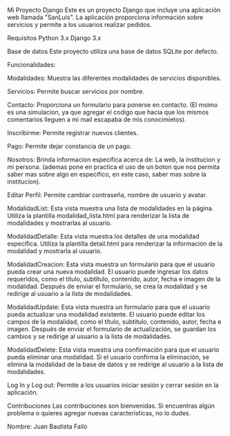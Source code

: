 Mi Proyecto Django
Este es un proyecto Django que incluye una aplicación web llamada "SanLuis". La aplicación proporciona información sobre servicios y permite a los usuarios realizar pedidos.

Requisitos
Python 3.x
Django 3.x

Base de datos
Este proyecto utiliza una base de datos SQLite por defecto.

Funcionalidades:

Modalidades: Muestra las diferentes modalidades de servicios disponibles.

Servicios: Permite buscar servicios por nombre.

Contacto: Proporciona un formulario para ponerse en contacto. (El msimo es una simulacion, ya que agregar el codigo que hacia que los mismos comentarios lleguen a mi mail escapaba de mis conocimietos).

Inscribirme: Permite registrar nuevos clientes.

Pago: Permite dejar constancia de un pago.

Nosotros: Brinda informacion especifica acerca de: La web, la institucion y mi persona. (ademas pone en practica el uso de un boton que nos permita saber mas sobre algo en especifico, en este caso, saber mas sobre la institucion).

Editar Perfil: Permite cambiar contraseña, nombre de usuario y avatar.

ModalidadList: Esta vista muestra una lista de modalidades en la página. Utiliza la plantilla modalidad_lista.html para renderizar la lista de modalidades y mostrarlas al usuario.

ModalidadDetalle: Esta vista muestra los detalles de una modalidad específica. Utiliza la plantilla detail.html para renderizar la información de la modalidad y mostrarla al usuario.

ModalidadCreacion: Esta vista muestra un formulario para que el usuario pueda crear una nueva modalidad. El usuario puede ingresar los datos requeridos, como el título, subtítulo, contenido, autor, fecha e imagen de la modalidad. Después de enviar el formulario, se crea la modalidad y se redirige al usuario a la lista de modalidades.

ModalidadUpdate: Esta vista muestra un formulario para que el usuario pueda actualizar una modalidad existente. El usuario puede editar los campos de la modalidad, como el título, subtítulo, contenido, autor, fecha e imagen. Después de enviar el formulario de actualización, se guardan los cambios y se redirige al usuario a la lista de modalidades.

ModalidadDelete: Esta vista muestra una confirmación para que el usuario pueda eliminar una modalidad. Si el usuario confirma la eliminación, se elimina la modalidad de la base de datos y se redirige al usuario a la lista de modalidades.

Log In y Log out:  Permite a los usuarios iniciar sesión y cerrar sesión en la aplicación.



Contribuciones
Las contribuciones son bienvenidas. Si encuentras algún problema o quieres agregar nuevas características, no lo dudes.


Nombre: Juan Bautista Failo
